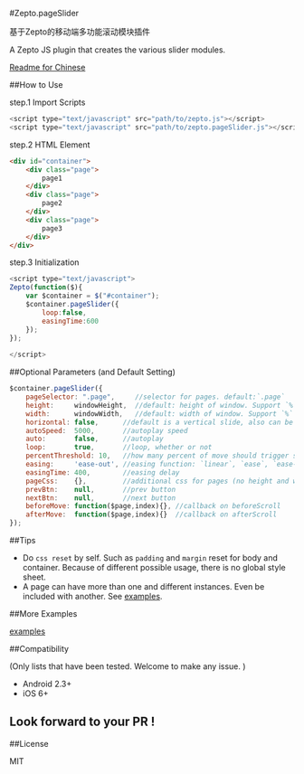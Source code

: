 #Zepto.pageSlider

基于Zepto的移动端多功能滚动模块插件

A Zepto JS plugin that creates the various slider modules. 

[Readme for Chinese](https://github.com/mc-zone/Zepto.pageSlider/tree/master/README.md/)


##How to Use

step.1 Import Scripts

```js
<script type="text/javascript" src="path/to/zepto.js"></script>
<script type="text/javascript" src="path/to/zepto.pageSlider.js"></script>
```

step.2 HTML Element

```HTML
<div id="container">
	<div class="page">
        page1
    </div>
	<div class="page">
        page2
    </div>
	<div class="page">
        page3
    </div>
</div>

```

step.3 Initialization

```js
<script type="text/javascript">
Zepto(function($){
    var $container = $("#container");
    $container.pageSlider({
        loop:false,
        easingTime:600
    });
});
	
</script>
```


##Optional Parameters (and Default Setting)

```js
$container.pageSlider({
    pageSelector: ".page",     //selector for pages. default:`.page`
    height:     windowHeight,  //default: height of window. Support `%` and `px` value.
    width:      windowWidth,   //default: width of window. Support `%` and `px` value.
    horizontal: false,      //default is a vertical slide, also can be horizontal
    autoSpeed:  5000,       //autoplay speed
    auto:       false,      //autoplay
    loop:       true,       //loop, whether or not
    percentThreshold: 10,   //how many percent of move should trigger scroll. defalut is 10% (no `%`)
    easing:     'ease-out', //easing function: `linear`, `ease`, `ease-out`(defalut)
    easingTime: 400,        //easing delay
    pageCss:    {},         //additional css for pages (no height and width)
    prevBtn:    null,       //prev button
    nextBtn:    null,       //next button
    beforeMove: function($page,index){}, //callback on beforeScroll
    afterMove:  function($page,index){}  //callback on afterScroll
});
```

##Tips

- Do `css reset` by self. Such as `padding` and `margin` reset for body and container. Because of different possible usage, there is no global style sheet. 
- A page can have more than one and different instances. Even be included with another. See [examples](https://github.com/mc-zone/Zepto.pageSlider/tree/master/examples/).

##More Examples

[examples](https://github.com/mc-zone/Zepto.pageSlider/tree/master/examples/)


##Compatibility

(Only lists that have been tested. Welcome to make any issue. )
- Android 2.3+
- iOS 6+

## Look forward to your PR !

##License

MIT
